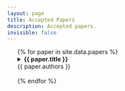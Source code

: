 ```yaml
---
layout: page
title: Accepted Papers
description: Accepted papers.
invisible: false
---
```


<ul>
{% for paper in site.data.papers %}
  <details>
    <summary>
	<b> {{ paper.title }} </b>
    </summary>
    {{ paper.abstract }}
    <br>
    [<b><a href="{{ site.papers }}/{{ paper.external_id }}_FI.pdf">Full Paper</a></b>]
    {% if paper.has_video == "1" %}
        [<b><a href="{{ site.videos }}/{{ paper.external_id }}_VI_fi.mp4">Video</a></b>]
    {% endif %}
  </details>
  {{ paper.authors }}
<br>
<br>
{% endfor %}
</ul>
